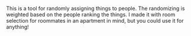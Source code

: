 This is a tool for randomly assigning things to people. The randomizing is weighted based on the people ranking the things. I made it with room selection for roommates in an apartment in mind, but you could use it for anything!